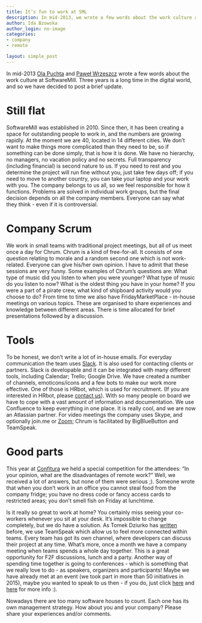 ```yaml
---
title: It’s fun to work at SML
description: In mid-2013, we wrote a few words about the work culture at SoftwareMill. Three years is a long time in the digital world, and so we have decided to post a brief update.
author: Ida Bzowska
author_login: no-image
categories:
- company
- remote

layout: simple_post
---
```


In mid-2013 [Ola Puchta](https://softwaremill.com/online-meeting-that-works) and [Paweł Wrzeszcz](https://softwaremill.com/20-ceos-in-one-company) wrote a few words about the work culture at SoftwareMill. Three years is a long time in the digital world, and so we have decided to post a brief update.

# Still flat
SoftwareMill was established in 2010. Since then, it has been creating a space for outstanding people to work in, and the numbers are growing rapidly. At the moment we are 40, located in 14 different cities. We don’t want to make things more complicated than they need to be, so if something can be done simply, that is how it is done. 
We have no hierarchy, no managers, no vacation policy and no secrets. Full transparency (including financial) is second nature to us.  If you need to rest and you determine the project will run fine without you, just take few days off; if you need to move to another country, you can take your laptop and your work with you. The company belongs to us all, so we feel responsible for how it functions. Problems are solved in individual work groups, but the final decision depends on all the company members. Everyone can say what they think - even if it is controversial.

# Company Scrum
We work in small teams with traditional project meetings, but all of us meet once a day for Chrum. Chrum is a kind of free-for-all. It consists of one question relating to morale and a random second one which is not work-related. Everyone can give his/her own opinion. I have to admit that these sessions are very funny. Some examples of Chrum’s questions are: 
What type of music did you listen to when you were younger? What type of music do you listen to now?
What is the oldest thing you have in your home?
If you were a part of a pirate crew, what kind of shipboard activity would you choose to do?
From time to time we also have FridayMarketPlace - in-house meetings on various topics. These are organised to share experiences and knowledge between different areas. There is time allocated for brief presentations followed by a discussion. 

# Tools 
To be honest, we don’t write a lot of in-house emails. For everyday communication the team uses [Slack](https://softwaremill.com/skype-hipchat-slack-quest/). It is also used for contacting clients or partners. Slack is developable and it can be integrated with many different tools, including Calendar; Trello; Google Drive. We have created a number of channels, emoticons/icons and a few bots to make our work more effective. One of those is HRbot, which is used for recruitment. (If you are interested in HRbot, please [contact us](https://softwaremill.com/contact)).
With so many people on board we have to cope with a vast amount of information and documentation. We use Confluence to keep everything in one place. It is really cool, and  we are now an Atlassian partner.
For video meetings the company uses Skype, and optionally join.me or [Zoom](https://zoom.us); Chrum is facilitated by BigBlueButton and TeamSpeak.

# Good parts
This year at [Confitura](http://2016.confitura.pl/#/) we held a special competition for the attendees: “In your opinion, what are the disadvantages of remote work?” Well, we received a lot of answers, but none of them were serious ;). Someone wrote that when you don’t work in an office you cannot steal food from the company fridge; you have no dress code or fancy access cards to restricted areas; you don’t smell fish on Friday at lunchtime.

Is it really so great to work at home? You certainly miss seeing your co-workers whenever you sit at your desk. It’s impossible to change completely, but we do have a solution. As Tomek Dziurko has [written](https://softwaremill.com/six-steps-to-improve-your-remote-communication-with-teamspeak) before, we use TeamSpeak which allow us to feel more connected within teams. Every team has got its own channel, where developers can discuss their project at any time. What’s more, once a month we have a company meeting when teams spends a whole day together. This is a great opportunity for F2F discussions, lunch and a party. Another way of spending time together is going to conferences - which is something that we really love to do - as speakers, organizers and participants! Maybe we have already met at an event (we took part in more than 50 initiatives in 2015), maybe you wanted to speak to us then - if you do, just click [here](https://www.facebook.com/SoftwareMill/posts/860447507394496) and [here](https://github.com/softwaremill/it-cfp-list) for more info :).

Nowadays there are too many software houses to count. Each one has its own management strategy. How about you and your company? Please share your experiences and/or comments.